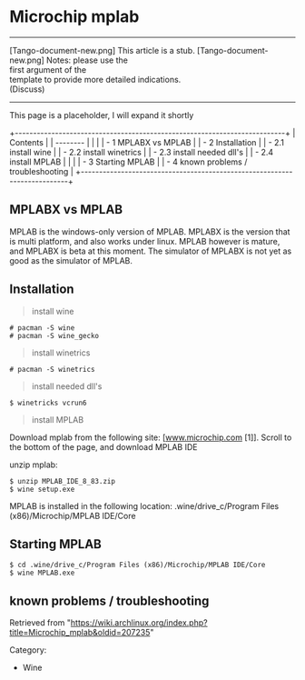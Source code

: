 Microchip mplab
===============

  ------------------------ ------------------------ ------------------------
  [Tango-document-new.png] This article is a stub.  [Tango-document-new.png]
                           Notes: please use the    
                           first argument of the    
                           template to provide more 
                           detailed indications.    
                           (Discuss)                
  ------------------------ ------------------------ ------------------------

This page is a placeholder, I will expand it shortly

+--------------------------------------------------------------------------+
| Contents                                                                 |
| --------                                                                 |
|                                                                          |
| -   1 MPLABX vs MPLAB                                                    |
| -   2 Installation                                                       |
|     -   2.1 install wine                                                 |
|     -   2.2 install winetrics                                            |
|     -   2.3 install needed dll's                                         |
|     -   2.4 install MPLAB                                                |
|                                                                          |
| -   3 Starting MPLAB                                                     |
| -   4 known problems / troubleshooting                                   |
+--------------------------------------------------------------------------+

MPLABX vs MPLAB
---------------

MPLAB is the windows-only version of MPLAB. MPLABX is the version that
is multi platform, and also works under linux. MPLAB however is mature,
and MPLABX is beta at this moment. The simulator of MPLABX is not yet as
good as the simulator of MPLAB.

Installation
------------

> install wine

    # pacman -S wine
    # pacman -S wine_gecko

> install winetrics

    # pacman -S winetrics 

> install needed dll's

    $ winetricks vcrun6

> install MPLAB

Download mplab from the following site: [www.microchip.com [1]]. Scroll
to the bottom of the page, and download MPLAB IDE

unzip mplab:

    $ unzip MPLAB_IDE_8_83.zip
    $ wine setup.exe

MPLAB is installed in the following location: .wine/drive_c/Program
Files (x86)/Microchip/MPLAB IDE/Core

Starting MPLAB
--------------

    $ cd .wine/drive_c/Program Files (x86)/Microchip/MPLAB IDE/Core
    $ wine MPLAB.exe

known problems / troubleshooting
--------------------------------

Retrieved from
"https://wiki.archlinux.org/index.php?title=Microchip_mplab&oldid=207235"

Category:

-   Wine
